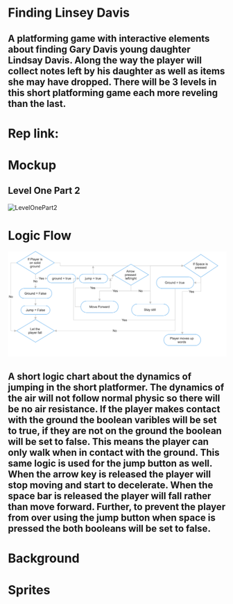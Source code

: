 # Finding Linsey Davis
## A platforming game with interactive elements about finding Gary Davis young daughter Lindsay Davis. Along the way the player will collect notes left by his daughter as well as items she may have dropped. There will be 3 levels in this short platforming game each more reveling than the last. 

# Rep link: 

# Mockup 
## Level One Part 2 
![LevelOnePart2]([https://github.com/MaggieColeDude/Platforming-game-/blob/main/LevelOnePart2.jpg])

# Logic Flow 
![LogicFlow](https://github.com/MaggieColeDude/Platforming-game-/blob/main/Images/Logic%20flow%20Chart.png)
## A short logic chart about the dynamics of jumping in the short platformer. The dynamics of the air will not follow normal physic so there will be no air resistance. If the player makes contact with the ground the boolean varibles will be set to true, if they are not on the ground the boolean will be set to false. This means the player can only walk when in contact with the ground. This same logic is used for the jump button as well. When the arrow key is released the player will stop moving and start to decelerate. When the space bar is released the player will fall rather than move forward. Further, to prevent the player from over using the jump button when space is pressed the both booleans will be set to false. 

# Background 

# Sprites
